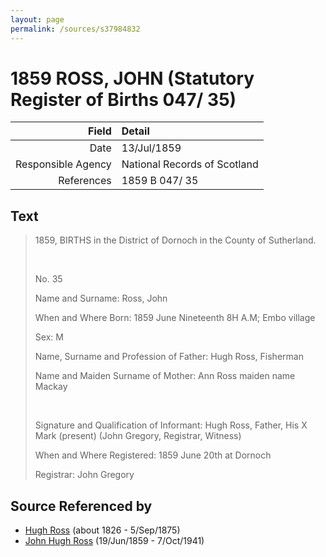 ```yaml
---
layout: page
permalink: /sources/s37984832
---
```


# 1859 ROSS, JOHN (Statutory Register of Births 047/ 35)

Field | Detail
---:|:---
Date | 13/Jul/1859
Responsible Agency | National Records of Scotland
References | 1859 B 047/ 35

## Text

> 1859, BIRTHS in the District of Dornoch in the County of Sutherland.
>
> <br/>
>
> No. 35
>
> Name and Surname: Ross, John
>
> When and Where Born: 1859 June Nineteenth 8H A.M; Embo village
>
> Sex: M
>
> Name, Surname and Profession of Father: Hugh Ross, Fisherman
>
> Name and Maiden Surname of Mother: Ann Ross maiden name Mackay
>
> <br/>
>
> Signature and Qualification of Informant: Hugh Ross, Father, His X Mark (present) (John Gregory, Registrar, Witness)
>
> When and Where Registered: 1859 June 20th at Dornoch
>
> Registrar: John Gregory
>

## Source Referenced by

* [Hugh Ross](../people/@10594034@-hugh-ross-b1826-d1875-9-5.md) (about 1826 - 5/Sep/1875)
* [John Hugh Ross](../people/@75057664@-john-hugh-ross-b1859-6-19-d1941-10-7.md) (19/Jun/1859 - 7/Oct/1941)
